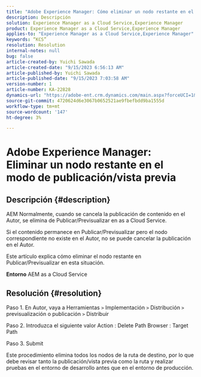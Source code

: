 ```yaml
---
title: "Adobe Experience Manager: Cómo eliminar un nodo restante en el modo Publicación/Vista previa"
description: Descripción
solution: Experience Manager as a Cloud Service,Experience Manager
product: Experience Manager as a Cloud Service,Experience Manager
applies-to: "Experience Manager as a Cloud Service,Experience Manager"
keywords: “KCS”
resolution: Resolution
internal-notes: null
bug: false
article-created-by: Yuichi Sawada
article-created-date: "9/15/2023 6:56:13 AM"
article-published-by: Yuichi Sawada
article-published-date: "9/15/2023 7:03:58 AM"
version-number: 1
article-number: KA-22828
dynamics-url: "https://adobe-ent.crm.dynamics.com/main.aspx?forceUCI=1&pagetype=entityrecord&etn=knowledgearticle&id=2234daf2-9453-ee11-be6f-6045bd006239"
source-git-commit: 4720624d6e3067b0652521ae9fbefbdd9ba1555d
workflow-type: tm+mt
source-wordcount: '147'
ht-degree: 3%

---
```


# Adobe Experience Manager: Eliminar un nodo restante en el modo de publicación/vista previa

## Descripción {#description}


AEM Normalmente, cuando se cancela la publicación de contenido en el Autor, se elimina de Publicar/Previsualizar en as a Cloud Service.

Si el contenido permanece en Publicar/Previsualizar pero el nodo correspondiente no existe en el Autor, no se puede cancelar la publicación en el Autor.

Este artículo explica cómo eliminar el nodo restante en Publicar/Previsualizar en esta situación.

<b>Entorno</b>
AEM as a Cloud Service


## Resolución {#resolution}


Paso 1. En Autor, vaya a Herramientas `>`  Implementación `>`  Distribución `>`  previsualización o publicación `>`  Distribuir

Paso 2. Introduzca el siguiente valor Action : Delete Path Browser : Target Path

Paso 3. Submit

Este procedimiento elimina todos los nodos de la ruta de destino, por lo que debe revisar tanto la publicación/vista previa como la ruta y realizar pruebas en el entorno de desarrollo antes que en el entorno de producción.
